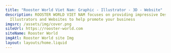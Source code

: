 ```yaml
---
title: "Rooster World Viet Nam: Graphic - Illustrator - 3D - Website"
description: ROOSTER WORLD VIET NAM focuses on providing impressive Designs,
  Illustrators and Websites to help promote your business
imgsrc: /assets/img/cover.png
siteUrl: https://rooster-world.com
siteName: Rooster World
imgAtl: Rooster World site Img
layout: layouts/home.liquid
---
```

